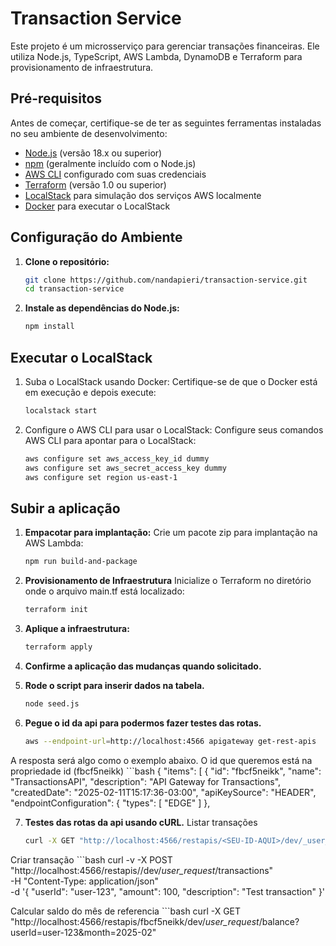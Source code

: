 # Transaction Service

Este projeto é um microsserviço para gerenciar transações financeiras. Ele utiliza Node.js, TypeScript, AWS Lambda, DynamoDB e Terraform para provisionamento de infraestrutura.

## Pré-requisitos

Antes de começar, certifique-se de ter as seguintes ferramentas instaladas no seu ambiente de desenvolvimento:

- [Node.js](https://nodejs.org/) (versão 18.x ou superior)
- [npm](https://www.npmjs.com/) (geralmente incluído com o Node.js)
- [AWS CLI](https://aws.amazon.com/cli/) configurado com suas credenciais
- [Terraform](https://www.terraform.io/downloads.html) (versão 1.0 ou superior)
- [LocalStack](https://localstack.cloud/) para simulação dos serviços AWS localmente
- [Docker](https://www.docker.com/) para executar o LocalStack

## Configuração do Ambiente

1. **Clone o repositório:**

   ```bash
   git clone https://github.com/nandapieri/transaction-service.git
   cd transaction-service


2. **Instale as dependências do Node.js:**
    ```bash
    npm install


## Executar o LocalStack

1. Suba o LocalStack usando Docker:
Certifique-se de que o Docker está em execução e depois execute:
    ```bash
    localstack start


2. Configure o AWS CLI para usar o LocalStack:
Configure seus comandos AWS CLI para apontar para o LocalStack:
    ```bash
    aws configure set aws_access_key_id dummy
    aws configure set aws_secret_access_key dummy
    aws configure set region us-east-1

## Subir a aplicação

1. **Empacotar para implantação:**
Crie um pacote zip para implantação na AWS Lambda:
    ```bash
    npm run build-and-package


2. **Provisionamento de Infraestrutura**
Inicialize o Terraform no diretório onde o arquivo main.tf está localizado:
    ```bash
    terraform init

3. **Aplique a infraestrutura:**
    ```bash
    terraform apply

4. **Confirme a aplicação das mudanças quando solicitado.**

5. **Rode o script para inserir dados na tabela.**
    ```bash
    node seed.js

6. **Pegue o id da api para podermos fazer testes das rotas.**
    ```bash
    aws --endpoint-url=http://localhost:4566 apigateway get-rest-apis

A resposta será algo como o exemplo abaixo. O id que queremos está na propriedade id (fbcf5neikk)
    ```bash
    {
    "items": [
        {
            "id": "fbcf5neikk",
            "name": "TransactionsAPI",
            "description": "API Gateway for Transactions",
            "createdDate": "2025-02-11T15:17:36-03:00",
            "apiKeySource": "HEADER",
            "endpointConfiguration": {
                "types": [
                    "EDGE"
                ]
            },

7. **Testes das rotas da api usando cURL.**
Listar transações
    ```bash
    curl -X GET "http://localhost:4566/restapis/<SEU-ID-AQUI>/dev/_user_request_/transactions?userId=user-123&limit=10"

Criar transação
    ```bash
    curl -v -X POST "http://localhost:4566/restapis/<SEU-ID-AQUI>/dev/_user_request_/transactions" \
    -H "Content-Type: application/json" \
    -d '{
    "userId": "user-123",
    "amount": 100,
    "description": "Test transaction"
    }'

Calcular saldo do mês de referencia
    ```bash
    curl -X GET "http://localhost:4566/restapis/fbcf5neikk/dev/_user_request_/balance?userId=user-123&month=2025-02"
